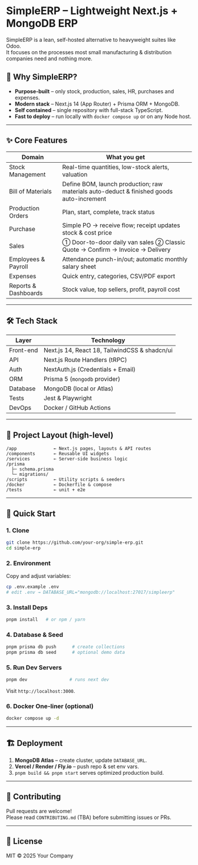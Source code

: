 # SimpleERP – Lightweight Next.js + MongoDB ERP

SimpleERP is a lean, self-hosted alternative to heavyweight suites like Odoo.  
It focuses on the processes most small manufacturing & distribution companies need and nothing more.

## 🎯 Why SimpleERP?

* **Purpose-built** – only stock, production, sales, HR, purchases and expenses.
* **Modern stack** – Next.js 14 (App Router) + Prisma ORM + MongoDB.
* **Self contained** – single repository with full-stack TypeScript.
* **Fast to deploy** – run locally with `docker compose up` or on any Node host.

---

## ✨ Core Features

| Domain | What you get |
| ------ | ------------ |
| Stock Management | Real-time quantities, low-stock alerts, valuation |
| Bill of Materials | Define BOM, launch production; raw materials auto-deduct & finished goods auto-increment |
| Production Orders | Plan, start, complete, track status |
| Purchase | Simple PO → receive flow; receipt updates stock & cost price |
| Sales | ① Door-to-door daily van sales ② Classic Quote → Confirm → Invoice → Delivery |
| Employees & Payroll | Attendance punch-in/out; automatic monthly salary sheet |
| Expenses | Quick entry, categories, CSV/PDF export |
| Reports & Dashboards | Stock value, top sellers, profit, payroll cost |

---

## 🛠️ Tech Stack

| Layer | Technology |
| ----- | ---------- |
| Front-end | Next.js 14, React 18, TailwindCSS & shadcn/ui |
| API | Next.js Route Handlers (tRPC) |
| Auth | NextAuth.js (Credentials + Email) |
| ORM | Prisma 5 (`mongodb` provider) |
| Database | MongoDB (local or Atlas) |
| Tests | Jest & Playwright |
| DevOps | Docker / GitHub Actions |

---

## 📁 Project Layout (high-level)

```
/app              ← Next.js pages, layouts & API routes
/components       ← Reusable UI widgets
/services         ← Server-side business logic
/prisma
  ├─ schema.prisma
  └─ migrations/
/scripts          ← Utility scripts & seeders
/docker           ← Dockerfile & compose
/tests            ← unit + e2e
```

---

## 🚀 Quick Start

### 1. Clone

```bash
git clone https://github.com/your-org/simple-erp.git
cd simple-erp
```

### 2. Environment

Copy and adjust variables:

```bash
cp .env.example .env
# edit .env → DATABASE_URL="mongodb://localhost:27017/simpleerp"
```

### 3. Install Deps

```bash
pnpm install   # or npm / yarn
```

### 4. Database & Seed

```bash
pnpm prisma db push      # create collections
pnpm prisma db seed      # optional demo data
```

### 5. Run Dev Servers

```bash
pnpm dev                # runs next dev
```

Visit `http://localhost:3000`.

### 6. Docker One-liner (optional)

```bash
docker compose up -d
```

---

## 🏗️ Deployment

1. **MongoDB Atlas** – create cluster, update `DATABASE_URL`.
2. **Vercel / Render / Fly.io** – push repo & set env vars.
3. `pnpm build && pnpm start` serves optimized production build.

---

## 🤝 Contributing

Pull requests are welcome!  
Please read `CONTRIBUTING.md` (TBA) before submitting issues or PRs.

---

## 📄 License

MIT © 2025 Your Company
